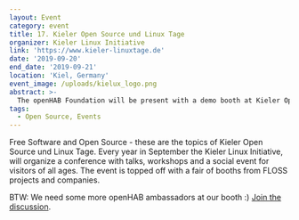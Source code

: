 ```yaml
---
layout: Event
category: event
title: 17. Kieler Open Source und Linux Tage
organizer: Kieler Linux Initiative
link: 'https://www.kieler-linuxtage.de'
date: '2019-09-20'
end_date: '2019-09-21'
location: 'Kiel, Germany'
event_image: /uploads/kielux_logo.png
abstract: >-
  The openHAB Foundation will be present with a demo booth at Kieler Open Source und Linux Tage.
tags:
  - Open Source, Events
---
```

Free Software and Open Source - these are the topics of Kieler Open Source und Linux Tage. Every year in September the Kieler Linux Initiative, will organize a conference with talks, workshops and a social event for visitors of all ages. The event is topped off with a fair of booths from FLOSS projects and companies.

BTW: We need some more openHAB ambassadors at our booth :) [Join the discussion](https://community.openhab.org/t/kieler-open-source-und-linux-tage/79807/6).

<!-- more -->
